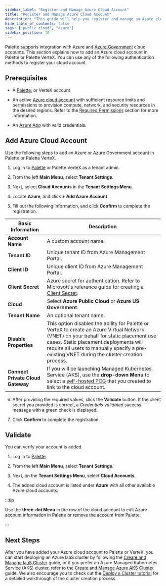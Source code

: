 ```yaml
---
sidebar_label: "Register and Manage Azure Cloud Account"
title: "Register and Manage Azure Cloud Account"
description: "This guide will help you register and manage an Azure cloud account in Palette"
hide_table_of_contents: false
tags: ["public cloud", "azure"]
sidebar_position: 10
---
```



Palette supports integration with Azure and [Azure Government](https://azure.microsoft.com/en-us/explore/global-infrastructure/government) cloud accounts. This section explains how to add an Azure cloud account in Palette or Palette VerteX. You can use any of the following authentication methods to register your cloud account.


## Prerequisites

* A [Palette](https://console.spectrocloud.com/), or VerteX account. 

* An active [Azure cloud account](https://portal.azure.com/) with sufficient resource limits and permissions to provision compute, network, and security resources in the desired regions. Refer to the [Required Permissions](./required-permissions.md) section for more information.

* An [Azure App](https://learn.microsoft.com/en-us/azure/app-service/overview) with valid credentials.




## Add Azure Cloud Account

Use the following steps to add an Azure or Azure Government account in Palette or Palette VerteX.

1. Log in to [Palette](https://console.spectrocloud.com) or Palette VerteX as a tenant admin.

2. From the left **Main Menu**, select **Tenant Settings**. 

3. Next, select **Cloud Accounts** in the **Tenant Settings Menu**. 

4. Locate **Azure**, and click **+ Add Azure Account**.

5. Fill out the following information, and click **Confirm** to complete the registration.

|   **Basic Information** |**Description**|
|-------------------------|-----------|
|**Account Name**| A custom account name.|
|**Tenant ID**| Unique tenant ID from Azure Management Portal.|
|**Client ID**| Unique client ID from Azure Management Portal.|
|**Client Secret**| Azure secret for authentication. Refer to Microsoft's reference guide for creating a [Client Secret](https://docs.microsoft.com/en-us/azure/active-directory/develop/howto-create-service-principal-portal#create-an-azure-active-directory-application).  |
| **Cloud** | Select **Azure Public Cloud** or **Azure US Government**. |
|**Tenant Name**| An optional tenant name.|
|**Disable Properties**| This option disables the ability for Palette or VerteX to create an Azure Virtual Network (VNET) on your behalf for static placement use cases. Static placement deployments will require all users to manually specify a pre-existing VNET during the cluster creation process.  |
|**Connect Private Cloud Gateway**| If you will be launching Managed Kubernetes Service (AKS), use the **drop-down Menu** to select a [self-hosted PCG](gateways.md) that you created to link to the cloud account.|

6. After providing the required values, click the **Validate** button. If the client secret you provided is correct, a *Credentials validated* success message with a green check is displayed.

7. Click **Confirm** to complete the registration.


## Validate

You can verify your account is added.

1. Log in to [Palette](https://console.spectrocloud.com).

2. From the left **Main Menu**, select **Tenant Settings**. 

3. Next, on the **Tenant Settings Menu**, select **Cloud Accounts**.

4. The added cloud account is listed under **Azure** with all other available Azure cloud accounts. 


:::tip

Use the **three-dot Menu** in the row of the cloud account to edit Azure account information in Palette or remove the account from Palette.

:::


## Next Steps

After you have added your Azure cloud account to Palette or VerteX, you can start deploying an Azure IaaS cluster by following the  [Create and Manage IaaS Cluster](./create-azure-cluster.md) guide, or if you prefer an Azure Managed Kubernetes Service (AKS) cluster, refer to the [Create and Manage Azure AKS Cluster](./azure.md) guide. We also encourage you to check out the [Deploy a Cluster tutorial](../deploy-k8s-cluster.md) for a detailed walkthrough of the cluster creation process.